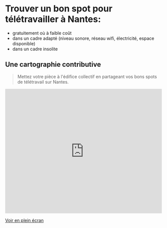 # Trouver un bon spot pour télétravailler à Nantes:

* gratuitement où à faible coût
* dans un cadre adapté (niveau sonore, réseau wifi, électricité, espace disponible)
* dans un cadre insolite

## Une cartographie contributive

> Mettez votre pièce à l'édifice collectif en partageant vos bons spots de télétravail sur Nantes.

<iframe width="100%" height="400px" frameBorder="0" src="http://umap.openstreetmap.fr/fr/map/nomad-co-working-nantes_50830?scaleControl=false&miniMap=false&scrollWheelZoom=false&zoomControl=true&allowEdit=false&moreControl=true&datalayersControl=true&onLoadPanel=undefined&captionBar=false"></iframe><p><a href="http://umap.openstreetmap.fr/fr/map/nomad-co-working-nantes_50830">Voir en plein écran</a></p>
